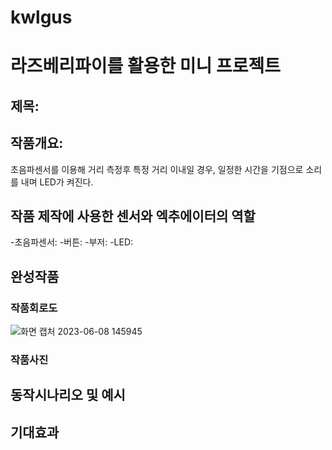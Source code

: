 # kwlgus
# 라즈베리파이를 활용한 미니 프로젝트

## 제목: 

## 작품개요: 
초음파센서를 이용해 거리 측정후 특정 거리 이내일 경우, 일정한 시간을 기점으로 소리를 내며 LED가 켜진다.

## 작품 제작에 사용한 센서와 엑추에이터의 역할
-초음파센서:
-버튼:
-부저:
-LED:

## 완성작품



### 작품회로도
![화면 캡처 2023-06-08 145945](https://github.com/prop22kk/kwlgus/assets/131340894/5bf10ed8-26ba-4f39-8538-aa3a24678ab4)

### 작품사진

## 동작시나리오 및 예시

## 기대효과
